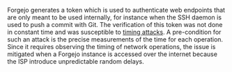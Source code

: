 Forgejo generates a token which is used to authenticate web endpoints that are only meant to be used internally, for instance when the SSH daemon is used to push a commit with Git. The verification of this token was not done in constant time and was susceptible to [timing attacks](https://en.wikipedia.org/wiki/Timing_attack). A pre-condition for such an attack is the precise measurements of the time for each operation. Since it requires observing the timing of network operations, the issue is mitigated when a Forgejo instance is accessed over the internet because the ISP introduce unpredictable random delays.
